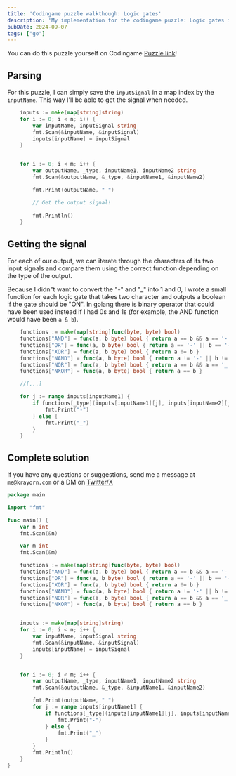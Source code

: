 ```yaml
---
title: 'Codingame puzzle walkthough: Logic gates'
description: 'My implementation for the codingame puzzle: Logic gates in golang'
pubDate: 2024-09-07
tags: ["go"]
---
```


You can do this puzzle yourself on Codingame [Puzzle link](https://www.codingame.com/ide/puzzle/logic-gates)!

## Parsing 

For this puzzle, I can simply save the `inputSignal` in a map index by the `inputName`. This way I'll be able to get the signal when needed.

```go
	inputs := make(map[string]string)
	for i := 0; i < n; i++ {
		var inputName, inputSignal string
		fmt.Scan(&inputName, &inputSignal)
		inputs[inputName] = inputSignal
	}


	for i := 0; i < m; i++ {
		var outputName, _type, inputName1, inputName2 string
		fmt.Scan(&outputName, &_type, &inputName1, &inputName2)

		fmt.Print(outputName, " ")

		// Get the output signal!
		
		fmt.Println()
	}
```

## Getting the signal

For each of our output, we can iterate through the characters of its two input signals and compare them using the correct function depending on the type of the output.

Because I didn"t want to convert the "-" and "_" into 1 and 0, I wrote a small function for each logic gate that takes two character and outputs a boolean if the gate should be "ON". In golang there is binary operator that could have been used instead if I had 0s and 1s (for example, the AND function would have been `a & b`).


```go
	functions := make(map[string]func(byte, byte) bool)
	functions["AND"] = func(a, b byte) bool { return a == b && a == '-' }
	functions["OR"] = func(a, b byte) bool { return a == '-' || b == '-' }
	functions["XOR"] = func(a, b byte) bool { return a != b }
	functions["NAND"] = func(a, b byte) bool { return a != '-' || b != '-' }
	functions["NOR"] = func(a, b byte) bool { return a == b && a == '_' }
	functions["NXOR"] = func(a, b byte) bool { return a == b }

	//[...]

	for j := range inputs[inputName1] {
		if functions[_type](inputs[inputName1][j], inputs[inputName2][j]) {
			fmt.Print("-")
		} else {
			fmt.Print("_")
		}
	}

```

## Complete solution

If you have any questions or suggestions, send me a message at `me@krayorn.com` or a DM on [Twitter/X](https://x.com/Krayorn)

```go
package main

import "fmt"

func main() {
	var n int
	fmt.Scan(&n)

	var m int
	fmt.Scan(&m)

	functions := make(map[string]func(byte, byte) bool)
	functions["AND"] = func(a, b byte) bool { return a == b && a == '-' }
	functions["OR"] = func(a, b byte) bool { return a == '-' || b == '-' }
	functions["XOR"] = func(a, b byte) bool { return a != b }
	functions["NAND"] = func(a, b byte) bool { return a != '-' || b != '-' }
	functions["NOR"] = func(a, b byte) bool { return a == b && a == '_' }
	functions["NXOR"] = func(a, b byte) bool { return a == b }


	inputs := make(map[string]string)
	for i := 0; i < n; i++ {
		var inputName, inputSignal string
		fmt.Scan(&inputName, &inputSignal)
		inputs[inputName] = inputSignal
	}


	for i := 0; i < m; i++ {
		var outputName, _type, inputName1, inputName2 string
		fmt.Scan(&outputName, &_type, &inputName1, &inputName2)

		fmt.Print(outputName, " ")
		for j := range inputs[inputName1] {
			if functions[_type](inputs[inputName1][j], inputs[inputName2][j]) {
				fmt.Print("-")
			} else {
				fmt.Print("_")
			}
		}
		fmt.Println()
	}
}
```
